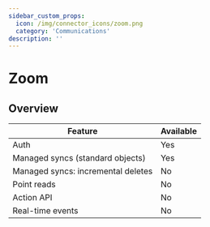 ```yaml
---
sidebar_custom_props:
  icon: /img/connector_icons/zoom.png
  category: 'Communications'
description: ''
---
```


# Zoom

## Overview

| Feature                            | Available |
| ---------------------------------- | --------- |
| Auth                               | Yes       |
| Managed syncs (standard objects)   | Yes       |
| Managed syncs: incremental deletes | No        |
| Point reads                        | No        |
| Action API                         | No        |
| Real-time events                   | No        |